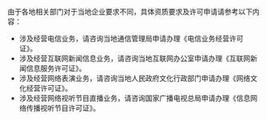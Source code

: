由于各地相关部门对于当地企业要求不同，具体资质要求及许可申请请参考以下内容：
- 涉及经营电信业务，请咨询当地通信管理局申请办理《电信业务经营许可证》。
- 涉及经营互联网新闻信息业务，请咨询当地互联网办公室申请办理《互联网新闻信息服务许可证》。
- 涉及经营网络表演业务，请咨询当地人民政府文化行政部门申请办理《网络文化经营许可证》。
- 涉及经营网络视听节目直播业务，请咨询国家广播电视总局申请办理《信息网络传播视听节目许可证》。
 
